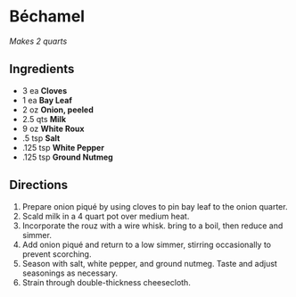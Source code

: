 # Béchamel
*Makes 2 quarts*

## Ingredients

- 3 ea **Cloves**
- 1 ea **Bay Leaf**
- 2 oz **Onion, peeled**
- 2.5 qts **Milk**
- 9 oz **White Roux**
- .5 tsp **Salt**
- .125 tsp **White Pepper**
- .125 tsp **Ground Nutmeg**

## Directions

1. Prepare onion piqué by using cloves to pin bay leaf to the onion quarter.
2. Scald milk in a 4 quart pot over medium heat.
3. Incorporate the rouz with a wire whisk. bring to a boil, then reduce and simmer.
4. Add onion piqué and return to a low simmer, stirring occasionally to prevent scorching.
5. Season with salt, white pepper, and ground nutmeg. Taste and adjust seasonings as necessary.
6. Strain through double-thickness cheesecloth.
